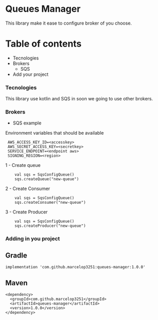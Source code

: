 # Queues Manager

This library make it ease to configure broker of you choose.

# Table of contents

- Tecnologies
- Brokers
  - SQS
- Add your project

### Tecnologies
This library use kotlin and SQS in soon we going to use other brokers.


### Brokers

- SQS example

Environment variables that should be available
```
 AWS_ACCESS_KEY_ID=<accesskey>
 AWS_SECRET_ACCESS_KEY=<secretkey>
 SERVICE_ENDPOINT=<endpoint aws>
 SIGNING_REGION=<region>
 ```

1 - Create queue
```
    val sqs = SqsConfigQueue()
    sqs.createQueue("new-queue")
```

2 - Create Consumer
```
    val sqs = SqsConfigQueue()
    sqs.createConsumer("new-queue")
```

3 - Create Producer
```
    val sqs = SqsConfigQueue()
    sqs.createProducer("new-queue")
```

### Adding in you project

## Gradle

```
implementation 'com.github.marcelop3251:queues-manager:1.0.0'
```

## Maven

```
<dependency>
  <groupId>com.github.marcelop3251</groupId>
  <artifactId>queues-manager</artifactId>
  <version>1.0.0</version>
</dependency>
```


